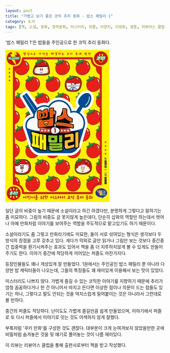 ```yaml
---
layout: post
title: "가볍고 보기 좋은 코믹 추리 동화 - 밥스 패밀리 1"
category: 도서
tags: [책, 소설, 동화, 창작동화, 미스터리, 퍼즐, 이연지, 이정화, 겜툰, 리뷰어스 클럽, 서평]
---
```


'밥스 패밀리 1'은
밥들을 주인공으로 한 코믹 추리 동화다.

![표지](/images/book/rice-family-book-h480.jpg)

일단 글의 비중이 높기 때문에 소설이라고 하긴 하겠다만,
분명하게 그렇다고 말하기는 좀 미묘하다.
그림의 비중도 글 못지않게 높은데다,
단순히 삽화의 역할만 하는데서 벗어나
아예 만화처럼 이야기를 보여주는 역할을 주도적으로 맡고있기도 하기 때문이다.

소설이라기도 좀 그렇고 만화라기에도 미묘한, 둘이 서로 섞여있는 형식은
생각보다 두 방식의 장점을 고루 갖추고 있다.
게다가 의외로 글만 읽거나 그림만 보는 것보다 중간중간 집중력을 환기시켜주는 효과도 있어서
책을 좀 더 지루하지않게 볼 수 있게도 만들어주기도 한다.
이야기 중간에 적당하게 끼어있는 퍼즐도 마찬가지다.

등장인물들도 꽤나 개성있게 잘 만들었다.
1권에서는 주인공인 밥스 패밀리 뿐 아니라 다양한 밥 캐릭터들이 나오는데,
그들의 특징들도 꽤 재미있게 이용해서 보는 맛이 있었다.

미스터리도 나쁘지 않다.
가볍게 즐길 수 있는 코믹한 이야기를 지향하기 때문에
추리가 엄청 꼼꼼하다거나 한 건 아니어서
따지고 든다면 이상한 점이나 의문이 드는 점들도 있기는 하나,
그렇다고 말도 안되는 것을 억지스럽게 밀어붙이는 것은 아니라서
그런데로 볼 만하다.

중간의 퍼즐도 적당하다.
난이도도 가볍게 즐길만큼 쉽게 만들었으며,
이야기에서 퍼즐로 또 다시 퍼즐에서 이야기로 잇는 것도 어색하지 않게 잘했다.

부록처럼 '쿠키 만화'를 구성한 것도 괜찮다.
대부분이 크게 눈여겨보지 않았을만한 곳에 비밀처럼 숨겨놓은 것을 뒷 얘기로 풀어놓는 것이 나름 재미있다.



<div class="im im-info">
이 리뷰는 리뷰어스 클럽을 통해 출판사로부터 책을 받고 작성했다.
</div>
